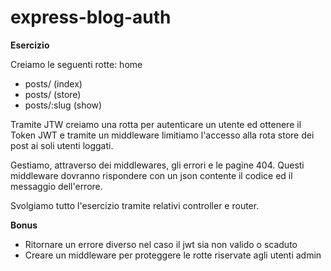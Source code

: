 # express-blog-auth

**Esercizio**

Creiamo le seguenti rotte:
home
- posts/ (index)
- posts/ (store)
- posts/:slug (show)

Tramite JTW creiamo una rotta per autenticare un utente ed ottenere il Token JWT e tramite un middleware limitiamo l'accesso alla rota store dei post ai soli utenti loggati.

Gestiamo, attraverso dei middlewares, gli errori e le pagine 404.
Questi middleware dovranno rispondere con un json contente il codice ed il messaggio dell'errore.

Svolgiamo tutto l'esercizio tramite relativi controller e router.

**Bonus**

- Ritornare un errore diverso nel caso il jwt sia non valido o scaduto
- Creare un middleware per proteggere le rotte riservate agli utenti admin